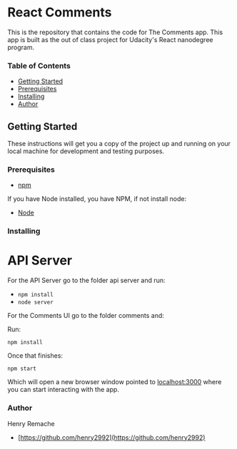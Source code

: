 # React Comments

This is the repository that contains the code for The Comments app.  This app is built as the out of class project for Udacity's React nanodegree program.

### Table of Contents
* [Getting Started](#getting-started)
* [Prerequisites](#prerequisites)
* [Installing](#installing)
* [Author](#author)

## Getting Started
These instructions will get you a copy of the project up and running on your local machine for development and testing purposes.

### Prerequisites
* [npm](https://www.npmjs.com/)

If you have Node installed, you have NPM, if not install node:

* [Node](https://nodejs.org/en/)

### Installing


# API Server

For the API Server go to the folder api server and run:

* `npm install`
* `node server`

For the Comments UI go to the folder comments and:

Run:
```
npm install
```
Once that finishes:
```
npm start
```
Which will open a new browser window pointed to [localhost:3000](http://localhost:3000/) where you can start interacting with the app.

### Author
Henry Remache
* [https://github.com/henry2992](https://github.com/henry2992)